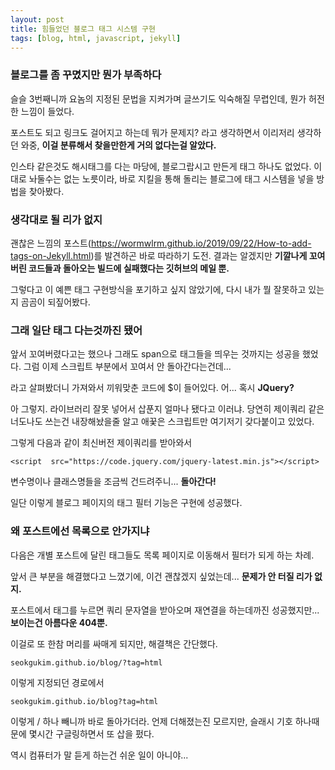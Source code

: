 ```yaml
---
layout: post
title: 힘들었던 블로그 태그 시스템 구현
tags: [blog, html, javascript, jekyll]
---
```

### 블로그를 좀 꾸몄지만 뭔가 부족하다

슬슬 3번째니까 요놈의 지정된 문법을 지켜가며 글쓰기도 익숙해질 무렵인데, 
뭔가 허전한 느낌이 들었다.

포스트도 되고 링크도 걸어지고 하는데 뭐가 문제지?
라고 생각하면서 이리저리 생각하던 와중, **이걸 분류해서 찾을만한게 거의 없다는걸 알았다.**

인스타 같은것도 해시태그를 다는 마당에, 블로그랍시고 만든게 태그 하나도 없었다.
이대로 놔둘수는 없는 노릇이라, 바로 지킬을 통해 돌리는 블로그에 태그 시스템을 넣을 방법을 찾아봤다.

### 생각대로 될 리가 없지

괜찮은 느낌의 포스트(https://wormwlrm.github.io/2019/09/22/How-to-add-tags-on-Jekyll.html)를 발견하곤 바로 따라하기 도전.
결과는 알겠지만 **기깔나게 꼬여버린 코드들과 돌아오는 빌드에 실패했다는 깃허브의 메일 뿐.**

그렇다고 이 예쁜 태그 구현방식을 포기하고 싶지 않았기에, 다시 내가 뭘 잘못하고 있는지 곰곰이 되짚어봤다.

### 그래 일단 태그 다는것까진 됐어

앞서 꼬여버렸다고는 했으나 그래도 span으로 태그들을 띄우는 것까지는 성공을 했었다.
그럼 이제 스크립트 부분에서 꼬여서 안 돌아간다는건데...

라고 살펴봤더니 가져와서 끼워맞춘 코드에 $이 들어있다.
어... 혹시 **JQuery?**

아 그렇지. 라이브러리 잘못 넣어서 삽푼지 얼마나 됐다고 이러냐.
당연히 제이쿼리 같은 너도나도 쓰는건 내장해놨을줄 알고 애꿎은 스크립트만 여기저기 갖다붙이고 있었다.

그렇게 다음과 같이 최신버전 제이쿼리를 받아와서

```
<script  src="https://code.jquery.com/jquery-latest.min.js"></script>
```

변수명이나 클래스명들을 조금씩 건드려주니...
**돌아간다!**

일단 이렇게 블로그 페이지의 태그 필터 기능은 구현에 성공했다.

### 왜 포스트에선 목록으로 안가지냐

다음은 개별 포스트에 달린 태그들도 목록 페이지로 이동해서 필터가 되게 하는 차례.

앞서 큰 부분을 해결했다고 느꼈기에, 이건 괜찮겠지 싶었는데...
**문제가 안 터질 리가 없지.**

포스트에서 태그를 누르면 쿼리 문자열을 받아오며 재연결을 하는데까진 성공했지만...
**보이는건 아름다운 404뿐.**

이걸로 또 한참 머리를 싸매게 되지만, 해결책은 간단했다.

```
seokgukim.github.io/blog/?tag=html
```
이렇게 지정되던 경로에서

```
seokgukim.github.io/blog?tag=html
```

이렇게 / 하나 빼니까 바로 돌아가더라.
언제 더해졌는진 모르지만, 슬래시 기호 하나때문에 몇시간 구글링하면서 또 삽을 펐다.

역시 컴퓨터가 말 듣게 하는건 쉬운 일이 아니야...
